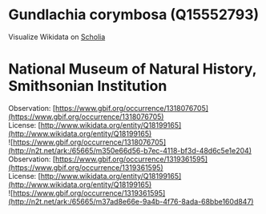 
Gundlachia corymbosa (Q15552793)
================================
  
Visualize Wikidata on [Scholia](https://scholia.toolforge.org/taxon/Q15552793)
# National Museum of Natural History, Smithsonian Institution
  
Observation: [https://www.gbif.org/occurrence/1318076705](https://www.gbif.org/occurrence/1318076705)  
License: [http://www.wikidata.org/entity/Q18199165](http://www.wikidata.org/entity/Q18199165)  
![https://www.gbif.org/occurrence/1318076705](http://n2t.net/ark:/65665/m350e66d56-b7ec-4118-bf3d-48d6c5e1e204)  
Observation: [https://www.gbif.org/occurrence/1319361595](https://www.gbif.org/occurrence/1319361595)  
License: [http://www.wikidata.org/entity/Q18199165](http://www.wikidata.org/entity/Q18199165)  
![https://www.gbif.org/occurrence/1319361595](http://n2t.net/ark:/65665/m37ad8e66e-9a4b-4f76-8ada-68bbe160d847)